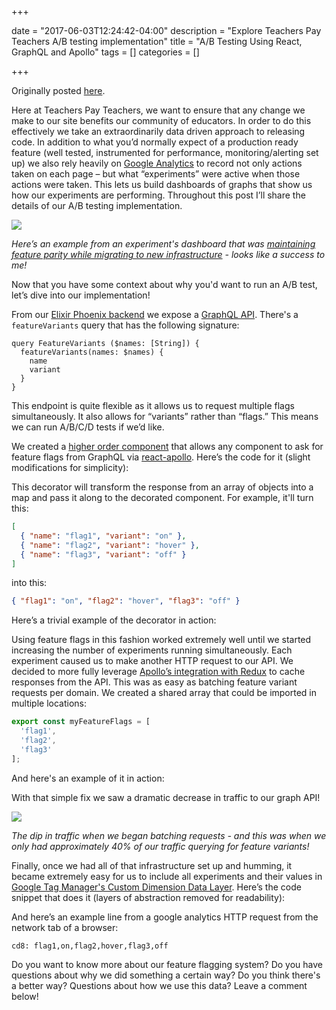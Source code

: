 +++

date = "2017-06-03T12:24:42-04:00"
description = "Explore Teachers Pay Teachers A/B testing implementation"
title = "A/B Testing Using React, GraphQL and Apollo"
tags = []
categories = []

+++

Originally posted [here](http://engineering.teacherspayteachers.com/2017/05/31/a-b-testing-using-react-graphql-and-apollo.html).

Here at Teachers Pay Teachers, we want to ensure that any change we make to our site benefits our community of educators. In order to do this effectively we take an extraordinarily data driven approach to releasing code. In addition to what you’d normally expect of a production ready feature (well tested, instrumented for performance, monitoring/alerting set up) we also rely heavily on [Google Analytics](https://www.google.com/analytics/analytics) to record not only actions taken on each page – but what “experiments” were active when those actions were taken. This lets us build dashboards of graphs that show us how our experiments are performing. Throughout this post I’ll share the details of our A/B testing implementation. 


<img src="/images/abtest/dashboard.png"/>

*Here’s an example from an experiment's dashboard that was [maintaining feature parity while migrating to new infrastructure](http://engineering.teacherspayteachers.com/2017/05/28/challenges-faced-while-scaling-our-visually-refreshed-product-page.html) - looks like a success to me!*
 
Now that you have some context about why you'd want to run an A/B test, let’s dive into our implementation! 
 
From our [Elixir Phoenix backend](http://www.phoenixframework.org/) we expose a [GraphQL API](http://graphql.org/). There's a `featureVariants` query that has the following signature:
 
```
query FeatureVariants ($names: [String]) {
  featureVariants(names: $names) {
    name
    variant
  }
}
```

This endpoint is quite flexible as it allows us to request multiple flags simultaneously. It also allows for “variants” rather than “flags.” This means we can run A/B/C/D tests if we’d like.
 
We created a [higher order component](https://facebook.github.io/react/docs/higher-order-components.html) that allows any component to ask for feature flags from GraphQL via [react-apollo](http://dev.apollodata.com/react/). Here’s the code for it (slight modifications for simplicity):

<script src="https://gist.github.com/ryansydnor/a26083840178657848134ead78a56408.js"></script>
 
This decorator will transform the response from an array of objects into a map and pass it along to the decorated component. For example, it'll turn this:

```json
[
  { "name": "flag1", "variant": "on" },
  { "name": "flag2", "variant": "hover" },
  { "name": "flag3", "variant": "off" }
]
``` 

into this: 

```json
{ "flag1": "on", "flag2": "hover", "flag3": "off" }
```
 
Here’s a trivial example of the decorator in action:
 
<script src="https://gist.github.com/ryansydnor/a2364a97e9c1eb938944033cce9187dd.js"></script>
 
Using feature flags in this fashion worked extremely well until we started increasing the number of experiments running simultaneously. Each experiment caused us to make another HTTP request to our API. We decided to more fully leverage [Apollo’s integration with Redux](http://dev.apollodata.com/react/redux.html) to cache responses from the API. This was as easy as batching feature variant requests per domain. We created a shared array that could be imported in multiple locations:

```js
export const myFeatureFlags = [
  'flag1',
  'flag2',
  'flag3'
];
```

And here's an example of it in action:

<script src="https://gist.github.com/ryansydnor/8222e3866ce2b1d6bf9e24e83fb6e796.js"></script>
 
With that simple fix we saw a dramatic decrease in traffic to our graph API!
 
<img src="/images/abtest/requestdrop.png"/>

*The dip in traffic when we began batching requests - and this was when we only had approximately 40% of our traffic querying for feature variants!*
 
 
Finally, once we had all of that infrastructure set up and humming, it became extremely easy for us to include all experiments and their values in [Google Tag Manager's Custom Dimension Data Layer](https://support.google.com/analytics/answer/6164990?hl=en). Here’s the code snippet that does it (layers of abstraction removed for readability):
 
<script src="https://gist.github.com/ryansydnor/9bffbd73d50ab627485b88b24a25653e.js"></script>
 
And here’s an example line from a google analytics HTTP request from the network tab of a browser:
 
```
cd8: flag1,on,flag2,hover,flag3,off
```

Do you want to know more about our feature flagging system? Do you have questions about why we did something a certain way? Do you think there's a better way? Questions about how we use this data? Leave a comment below!


